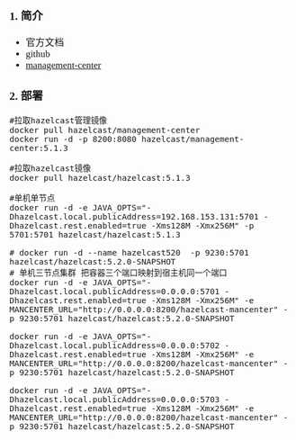 <span  style="font-family: Simsun,serif; font-size: 17px; ">

### 1. 简介

- 官方文档
- github
- [management-center](https://hazelcast.com/open-source-projects/downloads/archives/#management-center)

### 2. 部署

~~~
#拉取hazelcast管理镜像
docker pull hazelcast/management-center
docker run -d -p 8200:8080 hazelcast/management-center:5.1.3

#拉取hazelcast镜像
docker pull hazelcast/hazelcast:5.1.3

#单机单节点
docker run -d -e JAVA_OPTS="-Dhazelcast.local.publicAddress=192.168.153.131:5701 -Dhazelcast.rest.enabled=true -Xms128M -Xmx256M" -p 5701:5701 hazelcast/hazelcast:5.1.3

# docker run -d --name hazelcast520  -p 9230:5701 hazelcast/hazelcast:5.2.0-SNAPSHOT
# 单机三节点集群 把容器三个端口映射到宿主机同一个端口
docker run -d -e JAVA_OPTS="-Dhazelcast.local.publicAddress=0.0.0.0:5701 -Dhazelcast.rest.enabled=true -Xms128M -Xmx256M" -e MANCENTER_URL="http://0.0.0.0:8200/hazelcast-mancenter" -p 9230:5701 hazelcast/hazelcast:5.2.0-SNAPSHOT

docker run -d -e JAVA_OPTS="-Dhazelcast.local.publicAddress=0.0.0.0:5702 -Dhazelcast.rest.enabled=true -Xms128M -Xmx256M" -e MANCENTER_URL="http://0.0.0.0:8200/hazelcast-mancenter" -p 9230:5701 hazelcast/hazelcast:5.2.0-SNAPSHOT

docker run -d -e JAVA_OPTS="-Dhazelcast.local.publicAddress=0.0.0.0:5703 -Dhazelcast.rest.enabled=true -Xms128M -Xmx256M" -e MANCENTER_URL="http://0.0.0.0:8200/hazelcast-mancenter" -p 9230:5701 hazelcast/hazelcast:5.2.0-SNAPSHOT
~~~

</span>